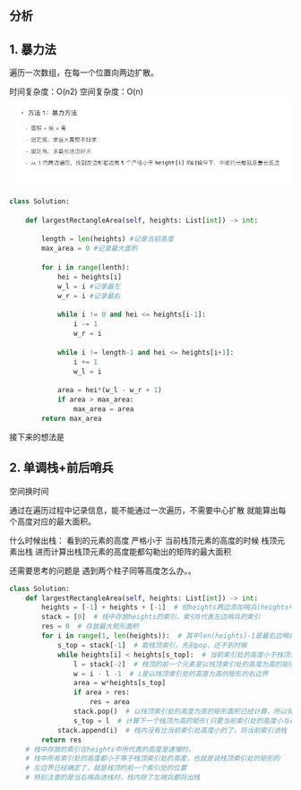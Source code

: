 ## 分析

## 1. 暴力法

遍历一次数组，在每一个位置向两边扩散。

时间复杂度：O(n2)
空间复杂度：O(n)
![图 3](images/36f0da77dd9413d6541da3e17b0f3da9e119a3dfb85203ee000342a91eed695f.png)  

```python
class Solution:

    def largestRectangleArea(self, heights: List[int]) -> int:

        length = len(heights) #记录当前高度
        max_area = 0 #记录最大面积

        for i in range(lenth):
            hei = heights[i]
            w_l = i #记录最左 
            w_r = i #记录最右

            while i != 0 and hei <= heights[i-1]:
                i -= 1
                w_r = i
            
            while i != length-1 and hei <= heights[i+1]:
                i += 1
                w_l = i
            
            area = hei*(w_l - w_r + 1)
            if area > max_area:
                max_area = area
        return max_area
```
接下来的想法是

## 2. 单调栈+前后哨兵

空间换时间

通过在遍历过程中记录信息，能不能通过一次遍历，不需要中心扩散
就能算出每个高度对应的最大面积。

什么时候出栈：
看到的元素的高度 严格小于 当前栈顶元素的高度的时候
栈顶元素出栈
进而计算出栈顶元素的高度能都勾勒出的矩阵的最大面积

还需要思考的问题是 遇到两个柱子同等高度怎么办。。

```python
class Solution:
    def largestRectangleArea(self, heights: List[int]) -> int:
        heights = [-1] + heights + [-1]  # 给heights两边添加哨兵(heights中有0索引哨兵设置为-1)
        stack = [0]  # 栈中存放heights的索引，索引0代表左边哨兵的索引
        res = 0  # 存放最大矩形面积
        for i in range(1, len(heights)):  # 其中len(heights)-1是最右边哨兵的索引
            s_top = stack[-1]  # 取栈顶索引，先别pop，还不到时候
            while heights[i] < heights[s_top]:  # 当前索引处的高度小于栈顶索引处的高度
                l = stack[-2]  # 栈顶的前一个元素是以栈顶索引处的高度为高的矩形的左边界
                w = i - l -1  # i是以栈顶索引处的高度为高的矩形的右边界
                area = w*heights[s_top]
                if area > res:
                    res = area
                stack.pop()  # 以栈顶索引处的高度为高的矩形面积已经计算，所以弹出
                s_top = l  # 计算下一个栈顶为高的矩形(只要当前索引处的高度小与栈顶索引处的高度)
            stack.append(i)  # 栈内没有比当前索引处高度小的了，将当前索引进栈
        return res
    # 栈中存放的索引在heights中所代表的高度是递增的，
    # 栈中所有索引处的高度都小于等于栈顶索引处的高度，也就是说栈顶索引处的矩形的
    # 左边界已经确定了，就是栈顶的前一个索引处的位置
    # 特别注意的是当右哨兵进栈时，栈内除了左哨兵都将出栈
```